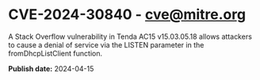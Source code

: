 # CVE-2024-30840 - cve@mitre.org

A Stack Overflow vulnerability in Tenda AC15 v15.03.05.18 allows attackers to cause a denial of service via the LISTEN parameter in the fromDhcpListClient function.

**Publish date:** 2024-04-15
